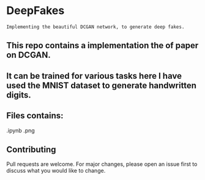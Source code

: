 # DeepFakes
```
Implementing the beautiful DCGAN network, to generate deep fakes.
```

## This repo contains a implementation the of paper on DCGAN.
## It can be trained for various tasks here I have used the MNIST dataset to generate handwritten digits.

## Files contains:
.ipynb
.png

## Contributing
Pull requests are welcome. For major changes, please open an issue first to discuss what you would like to change.

